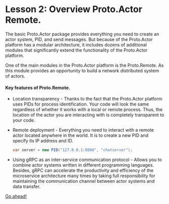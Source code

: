 # Lesson 2: Overview Proto.Actor Remote.

The basic Proto.Actor package provides everything you need to create an actor system, PID, and send messages. But because of the Proto.Actor platform has a modular architecture, it includes dozens of additional modules that significantly extend the functionality of the Proto.Actor platform.

One of the main modules in the Proto.Actor platform is the Proto.Remote. As this module provides an opportunity to build a network distributed system of actors.

#### Key features of Proto.Remote.

- Location transparency - Thanks to the fact that the Proto.Actor platform uses PIDs for process identification. Your code will look the same regardless of whether it works with a local or remote process. Thus, the location of the actor you are interacting with is completely transparent to your code.

- Remote deployment - Everything you need to interact with a remote actor located anywhere in the world. It is to create a new PID and specify its IP address and ID. 

  ```csharp
  var server = new PID("127.0.0.1:8000", "chatserver");
  ```

- Using gRPC as an inter-service communication protocol - Allows you to combine actor systems written in different programming languages. Besides, gRPC can accelerate the productivity and efficiency of the microservice architecture many times by taking full responsibility for maintaining the communication channel between actor systems and data transfer.

[Go ahead!](../lesson-3)
